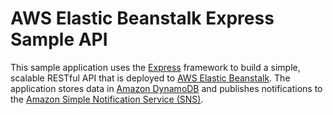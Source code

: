 # AWS Elastic Beanstalk Express Sample API
This sample application uses the [Express](https://expressjs.com/) framework to build a simple, scalable RESTful API that is deployed to [AWS Elastic Beanstalk](http://aws.amazon.com/elasticbeanstalk/). The application stores data in [Amazon DynamoDB](http://aws.amazon.com/dynamodb/) and publishes notifications to the [Amazon Simple Notification Service (SNS)](http://aws.amazon.com/sns/).